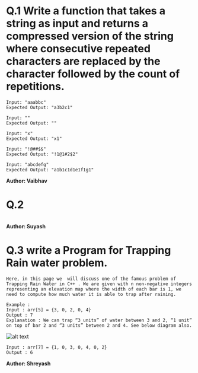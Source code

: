 # Q.1 Write a function that takes a string as input and returns a compressed version of the string where consecutive repeated characters are replaced by the character followed by the count of repetitions.
```
Input: "aaabbc"
Expected Output: "a3b2c1"

Input: ""
Expected Output: ""

Input: "x"
Expected Output: "x1"

Input: "!@##$$"
Expected Output: "!1@1#2$2"

Input: "abcdefg"
Expected Output: "a1b1c1d1e1f1g1"
```
**Author: Vaibhav**

# Q.2 

```

```
**Author: Suyash**

# Q.3 write a Program for Trapping Rain water problem.
```
Here, in this page we  will discuss one of the famous problem of  Trapping Rain Water in C++ . We are given with n non-negative integers representing an elevation map where the width of each bar is 1, we need to compute how much water it is able to trap after raining.

Example :
Input : arr[5] = {3, 0, 2, 0, 4}
Output : 7
Explanation : We can trap “3 units” of water between 3 and 2, “1 unit” on top of bar 2 and “3 units” between 2 and 4. See below diagram also.
```
![alt text](https://media.geeksforgeeks.org/wp-content/uploads/20200429012307/Untitled-Diagram811.png)
```
Input : arr[7] = {1, 0, 3, 0, 4, 0, 2}
Output : 6
```
**Author: Shreyash**


